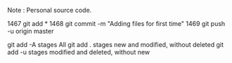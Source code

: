 Note : Personal source code.


 1467  git add * 
 1468  git commit -m "Adding files for first time"
 1469  git push -u origin master 


git add -A stages All
git add . stages new and modified, without deleted
git add -u stages modified and deleted, without new

